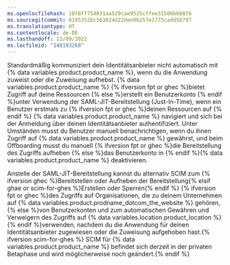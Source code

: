 ```yaml
---
ms.openlocfilehash: 10f8ff754031aa529cae9525cffee31506b6b8f6
ms.sourcegitcommit: 6185352bc563024d22dee0b257e2775cadd5b797
ms.translationtype: HT
ms.contentlocale: de-DE
ms.lasthandoff: 12/09/2022
ms.locfileid: "148193268"
---
```

Standardmäßig kommuniziert dein Identitätsanbieter nicht automatisch mit {% data variables.product.product_name %}, wenn du die Anwendung zuweist oder die Zuweisung aufhebst. {% data variables.product.product_name %} {% ifversion fpt or ghec %}bietet Zugriff auf deine Ressourcen {% else %}erstellt ein Benutzerkonto {% endif %}unter Verwendung der SAML-JIT-Bereitstellung (Just-In-Time), wenn ein Benutzer erstmals zu {% ifversion fpt or ghec %}deinen Ressourcen auf {% endif %} {% data variables.product.product_name %} navigiert und sich bei der Anmeldung über deinen Identitätsanbieter authentifiziert. Unter Umständen musst du Benutzer manuell benachrichtigen, wenn du ihnen Zugriff auf {% data variables.product.product_name %} gewährst, und beim Offboarding musst du manuell {% ifversion fpt or ghec %}die Bereitstellung des Zugriffs aufheben {% else %}das Benutzerkonto in {% endif %}{% data variables.product.product_name %} deaktivieren.

Anstelle der SAML-JIT-Bereitstellung kannst du alternativ SCIM zum {% ifversion ghec %}Bereitstellen oder Aufheben der Bereitstellung{% elsif ghae or scim-for-ghes %}Erstellen oder Sperren{% endif %} {% ifversion fpt or ghec %}des Zugriffs auf Organisationen, die zu deinem Unternehmen auf {% data variables.product.prodname_dotcom_the_website %} gehören, {% else %}von Benutzerkonten und zum automatischen Gewähren und Verweigern des Zugriffs auf {% data variables.location.product_location %} {% endif %}verwenden, nachdem du die Anwendung für deinen Identitätsanbieter zugewiesen oder die Zuweisung aufgehoben hast.{% ifversion scim-for-ghes %} SCIM für {% data variables.product.product_name %} befindet sich derzeit in der privaten Betaphase und wird möglicherweise noch geändert.{% endif %}
